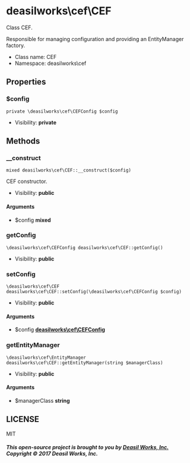 deasilworks\cef\CEF
===============

Class CEF.

Responsible for managing configuration and
providing an EntityManager factory.


* Class name: CEF
* Namespace: deasilworks\cef





Properties
----------


### $config

    private \deasilworks\cef\CEFConfig $config





* Visibility: **private**


Methods
-------


### __construct

    mixed deasilworks\cef\CEF::__construct($config)

CEF constructor.



* Visibility: **public**


#### Arguments
* $config **mixed**



### getConfig

    \deasilworks\cef\CEFConfig deasilworks\cef\CEF::getConfig()





* Visibility: **public**




### setConfig

    \deasilworks\cef\CEF deasilworks\cef\CEF::setConfig(\deasilworks\cef\CEFConfig $config)





* Visibility: **public**


#### Arguments
* $config **[deasilworks\cef\CEFConfig](deasilworks-cef-CEFConfig.md)**



### getEntityManager

    \deasilworks\cef\EntityManager deasilworks\cef\CEF::getEntityManager(string $managerClass)





* Visibility: **public**


#### Arguments
* $managerClass **string**



## LICENSE

MIT

##### This open-source project is brought to you by [Deasil Works, Inc.](http://deasil.works/) Copyright &copy; 2017 Deasil Works, Inc.